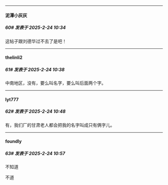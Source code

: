 ﻿
*****

####  泥潭小灰灰  
##### 60#       发表于 2025-2-24 10:34

这帖子跟刘德华过不去了是吧！

*****

####  thelinli2  
##### 61#       发表于 2025-2-24 10:38

中南地区，没有，要么叫名字，要么叫后面两个字。


*****

####  lyt777  
##### 62#       发表于 2025-2-24 10:48

有，我们厂的甘肃老人都会把我的名字叫成只有俩字儿。


*****

####  foundly  
##### 63#       发表于 2025-2-24 10:57

不知道

不道

